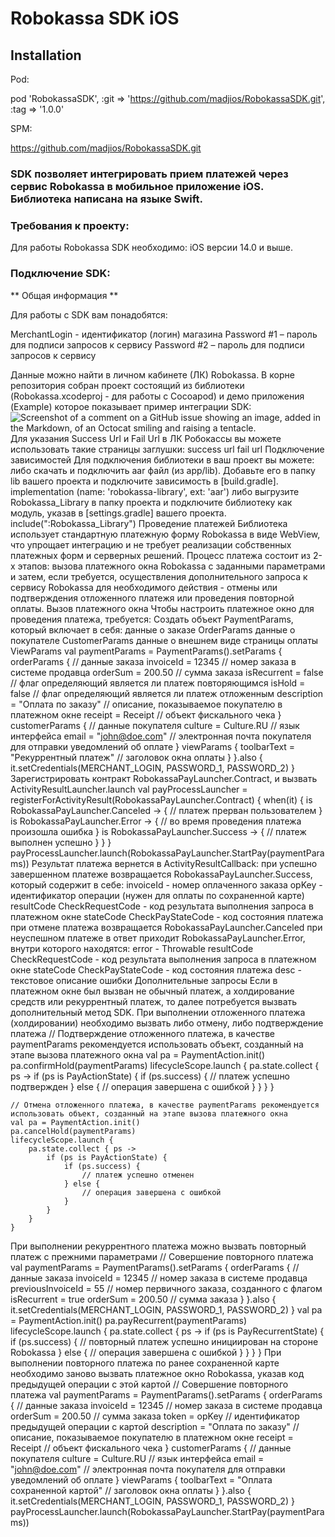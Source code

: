 # Robokassa SDK iOS

## Installation

Pod:

pod 'RobokassaSDK', :git => 'https://github.com/madjios/RobokassaSDK.git', :tag => '1.0.0'

SPM:

https://github.com/madjios/RobokassaSDK.git

### SDK позволяет интегрировать прием платежей через сервис Robokassa в мобильное приложение iOS. Библиотека написана на языке Swift.

### Требования к проекту:
Для работы Robokassa SDK необходимо: iOS версии 14.0 и выше.

### Подключение SDK:

** Общая информация **

Для работы с SDK вам понадобятся:

MerchantLogin - идентификатор (логин) магазина
Password #1 – пароль для подписи запросов к сервису
Password #2 – пароль для подписи запросов к сервису

Данные можно найти в личном кабинете (ЛК) Robokassa.
В корне репозитория собран проект состоящий из библиотеки (Robokassa.xcodeproj - для работы с Cocoapod) и демо приложения (Example) которое показывает пример интеграции SDK:
![Screenshot of a comment on a GitHub issue showing an image, added in the Markdown, of an Octocat smiling and raising a tentacle.](https://myoctocat.com/assets/images/base-octocat.svg)
Для указания Success Url и Fail Url в ЛК Робокассы вы можете использовать такие страницы заглушки:
success url
fail url
Подключение зависимостей
Для подключения библиотеки в ваш проект вы можете:
либо скачать и подключить aar файл (из app/lib). Добавьте его в папку lib вашего проекта и подключите зависимость в [build.gradle].
implementation (name: 'robokassa-library', ext: 'aar')
либо выгрузите Robokassa_Library в папку проекта и подключите библиотеку как модуль, указав в [settings.gradle] вашего проекта.
include(":Robokassa_Library")
Проведение платежей
Библиотека использует стандартную платежную форму Robokassa в виде WebView, что упрощает интеграцию и не требует реализации собственных платежных форм и серверных решений. Процесс платежа состоит из 2-х этапов: вызова платежного окна Robokassa с заданными параметрами и затем, если требуется, осуществления дополнительного запроса к сервису Robokassa для необходимого действия - отмены или подтверждения отложенного платежя или проведения повторной оплаты.
Вызов платежного окна
Чтобы настроить платежное окно для проведения платежа, требуется:
Создать объект PaymentParams, который включает в себя:
данные о заказе OrderParams
данные о покупателе CustomerParams
данные о внешнем виде страницы оплаты ViewParams
    val paymentParams =
    PaymentParams().setParams {
        orderParams {                           // данные заказа
            invoiceId = 12345                   // номер заказа в системе продавца
            orderSum = 200.50                   // сумма заказа
            isRecurrent = false                 // флаг определяющий является ли платеж повторяющимся
            isHold = false                      // флаг определяющий является ли платеж отложенным
            description = "Оплата по заказу"    // описание, показываемое покупателю в платежном окне
            receipt = Receipt                   // объект фискального чека
        }
        customerParams {                        // данные покупателя
            culture = Culture.RU                // язык интерфейса
            email = "john@doe.com"              // электронная почта покупателя для отправки уведомлений об оплате
        }
        viewParams {
            toolbarText = "Рекуррентный платеж" // заголовок окна оплаты
        }
    }.also {
        it.setCredentials(MERCHANT_LOGIN, PASSWORD_1, PASSWORD_2)
    }
Зарегистрировать контракт RobokassaPayLauncher.Contract, и вызвать ActivityResultLauncher.launch
    val payProcessLauncher = registerForActivityResult(RobokassaPayLauncher.Contract) {
        when(it) {
            is RobokassaPayLauncher.Canceled -> {
                // платеж прерван пользователем
            }
            is RobokassaPayLauncher.Error -> {
                // во время проведения платежа произошла ошибка
            }
            is RobokassaPayLauncher.Success -> {
                // платеж выполнен успешно
            }
        }
    }
    payProcessLauncher.launch(RobokassaPayLauncher.StartPay(paymentParams))
Результат платежа вернется в ActivityResultCallback:
при успешно завершенном платеже возвращается RobokassaPayLauncher.Success, который содержит в себе:
invoiceId - номер оплаченного заказа
opKey - идентификатор операции (нужен для оплаты по сохраненной карте)
resultCode CheckRequestCode - код результата выполнения запроса в платежном окне
stateCode CheckPayStateCode - код состояния платежа
при отмене платежа возвращается RobokassaPayLauncher.Canceled
при неуспешном платеже в ответ приходит RobokassaPayLauncher.Error, внутри которого находятся:
error - Throwable
resultCode CheckRequestCode - код результата выполнения запроса в платежном окне
stateCode CheckPayStateCode - код состояния платежа
desc - текстовое описание ошибки
Дополнительные запросы
Если в платежном окне был вызван не обычный платеж, а холдирование средств или рекуррентный платеж, то далее потребуется вызвать дополнительный метод SDK.
При выполнении отложенного платежа (холдировании) необходимо вызвать либо отмену, либо подтверждение платежа
    // Подтверждение отложенного платежа, в качестве paymentParams рекомендуется использовать объект, созданный на этапе вызова платежного окна
    val pa = PaymentAction.init()
    pa.confirmHold(paymentParams)
    lifecycleScope.launch {
        pa.state.collect { ps ->
            if (ps is PayActionState) {
                if (ps.success) {
                    // платеж успешно подтвержден
                } else {
                    // операция завершена с ошибкой
                }
            }
        }
    }

    // Отмена отложенного платежа, в качестве paymentParams рекомендуется использовать объект, созданный на этапе вызова платежного окна
    val pa = PaymentAction.init()
    pa.cancelHold(paymentParams)
    lifecycleScope.launch {
        pa.state.collect { ps ->
            if (ps is PayActionState) {
                if (ps.success) {
                    // платеж успешно отменен
                } else {
                    // операция завершена с ошибкой
                }
            }
        }
    }
При выполнении рекуррентного платежа можно вызвать повторный платеж с прежними параметрами
    // Совершение повторного платежа
    val paymentParams =
    PaymentParams().setParams {
        orderParams {                           // данные заказа
            invoiceId = 12345                   // номер заказа в системе продавца
            previousInvoiceId = 55              // номер первичного заказа, созданного с флагом isRecurrent = true
            orderSum = 200.50                   // сумма заказа
        }
    }.also {
        it.setCredentials(MERCHANT_LOGIN, PASSWORD_1, PASSWORD_2)
    }
    val pa = PaymentAction.init()
    pa.payRecurrent(paymentParams)
    lifecycleScope.launch {
        pa.state.collect { ps ->
            if (ps is PayRecurrentState) {
                if (ps.success) {
                    // повторный платеж успешно инициирован на стороне Robokassa
                } else {
                    // операция завершена с ошибкой
                }
            }
        }
    }
При выполнении повторного платежа по ранее сохраненной карте необходимо заново вызвать платежное окно Robokassa, указав код предыдущей операции с этой картой
    // Совершение повторного платежа
    val paymentParams =
    PaymentParams().setParams {
        orderParams {                           // данные заказа
            invoiceId = 12345                   // номер заказа в системе продавца
            orderSum = 200.50                   // сумма заказа
            token = opKey                       // идентификатор предыдущей операции с картой
            description = "Оплата по заказу"    // описание, показываемое покупателю в платежном окне
            receipt = Receipt                   // объект фискального чека
        }
        customerParams {                        // данные покупателя
            culture = Culture.RU                // язык интерфейса
            email = "john@doe.com"              // электронная почта покупателя для отправки уведомлений об оплате
        }
        viewParams {
            toolbarText = "Оплата сохраненной картой" // заголовок окна оплаты
        }
    }.also {
        it.setCredentials(MERCHANT_LOGIN, PASSWORD_1, PASSWORD_2)
    }
    payProcessLauncher.launch(RobokassaPayLauncher.StartPay(paymentParams))
